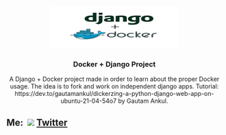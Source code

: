 <!-- PROJECT LOGO -->
<br />
<p align="center">
  <a href="https://github.com/github_username/repo_name">
    <img src="project-images/django-docker1.jpg" alt="Logo" width="300" height="100">
  </a>

  <h3 align="center">Docker + Django Project</h3>

  <p align="center">
    A Django + Docker project made in order to learn about the proper Docker usage. 
    The idea is to fork and work on independent django apps.
    Tutorial: https://dev.to/gautamankul/dickerzing-a-python-django-web-app-on-ubuntu-21-04-54o7 by Gautam Ankul.
  </p>
</p>

## Me: &nbsp;<img width="20" src="https://www.pinclipart.com/picdir/middle/1-14041_twitter-logo-transparent-background-twitter-logo-clipart.png">&nbsp;<a href="https://twitter.com/MorbidFace" target="_blank">Twitter</a>
